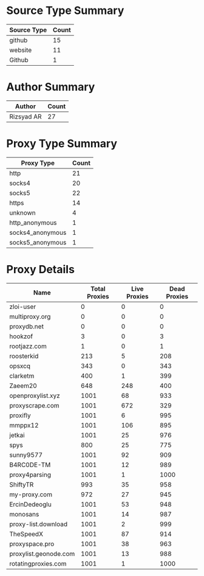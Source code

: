 # Source Type Summary

| Source Type | Count |
|-------------|-------|
| github | 15 |
| website | 11 |
| Github | 1 |


# Author Summary

| Author | Count |
|--------|-------|
| Rizsyad AR | 27 |


# Proxy Type Summary

| Proxy Type | Count |
|------------|-------|
| http | 21 |
| socks4 | 20 |
| socks5 | 22 |
| https | 14 |
| unknown | 4 |
| http_anonymous | 1 |
| socks4_anonymous | 1 |
| socks5_anonymous | 1 |


# Proxy Details

| Name | Total Proxies | Live Proxies | Dead Proxies |
|------|---------------|--------------|---------------|
| zloi-user | 0 | 0 | 0 |
| multiproxy.org | 0 | 0 | 0 |
| proxydb.net | 0 | 0 | 0 |
| hookzof | 3 | 0 | 3 |
| rootjazz.com | 1 | 0 | 1 |
| roosterkid | 213 | 5 | 208 |
| opsxcq | 343 | 0 | 343 |
| clarketm | 400 | 1 | 399 |
| Zaeem20 | 648 | 248 | 400 |
| openproxylist.xyz | 1001 | 68 | 933 |
| proxyscrape.com | 1001 | 672 | 329 |
| proxifly | 1001 | 6 | 995 |
| mmppx12 | 1001 | 106 | 895 |
| jetkai | 1001 | 25 | 976 |
| spys | 800 | 25 | 775 |
| sunny9577 | 1001 | 92 | 909 |
| B4RC0DE-TM | 1001 | 12 | 989 |
| proxy4parsing | 1001 | 1 | 1000 |
| ShiftyTR | 993 | 35 | 958 |
| my-proxy.com | 972 | 27 | 945 |
| ErcinDedeoglu | 1001 | 53 | 948 |
| monosans | 1001 | 14 | 987 |
| proxy-list.download | 1001 | 2 | 999 |
| TheSpeedX | 1001 | 87 | 914 |
| proxyspace.pro | 1001 | 38 | 963 |
| proxylist.geonode.com | 1001 | 13 | 988 |
| rotatingproxies.com | 1001 | 1 | 1000 |
